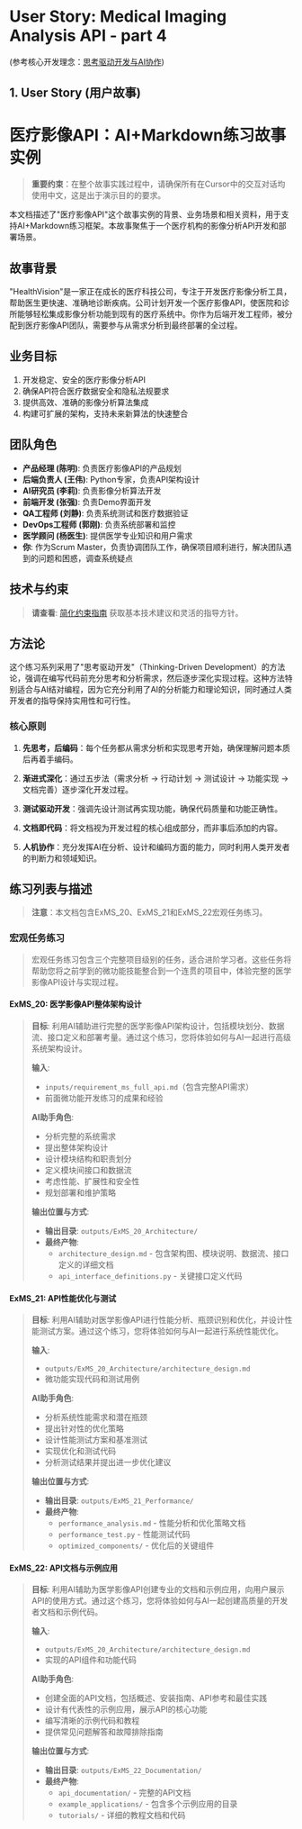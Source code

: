 # User Story: Medical Imaging Analysis API - part 4

(参考核心开发理念：[思考驱动开发与AI协作](./teaching_framework/thinking_driven_development_with_ai.md))

## 1. User Story (用户故事)

# 医疗影像API：AI+Markdown练习故事实例

> **重要约束**：在整个故事实践过程中，请确保所有在Cursor中的交互对话均使用中文，这是出于演示目的的要求。

本文档描述了"医疗影像API"这个故事实例的背景、业务场景和相关资料，用于支持AI+Markdown练习框架。本故事聚焦于一个医疗机构的影像分析API开发和部署场景。

## 故事背景

"HealthVision"是一家正在成长的医疗科技公司，专注于开发医疗影像分析工具，帮助医生更快速、准确地诊断疾病。公司计划开发一个医疗影像API，使医院和诊所能够轻松集成影像分析功能到现有的医疗系统中。你作为后端开发工程师，被分配到医疗影像API团队，需要参与从需求分析到最终部署的全过程。

## 业务目标

1. 开发稳定、安全的医疗影像分析API
2. 确保API符合医疗数据安全和隐私法规要求
3. 提供高效、准确的影像分析算法集成
4. 构建可扩展的架构，支持未来新算法的快速整合

## 团队角色

- **产品经理 (陈明)**: 负责医疗影像API的产品规划
- **后端负责人 (王伟)**: Python专家，负责API架构设计
- **AI研究员 (李莉)**: 负责影像分析算法开发
- **前端开发 (张强)**: 负责Demo界面开发
- **QA工程师 (刘静)**: 负责系统测试和医疗数据验证
- **DevOps工程师 (郭刚)**: 负责系统部署和监控
- **医学顾问 (杨医生)**: 提供医学专业知识和用户需求
- **你**: 作为Scrum Master，负责协调团队工作，确保项目顺利进行，解决团队遇到的问题和困惑，调查系统疑点

## 技术与约束

> **请查看**: [简化约束指南](./story_medical_imaging_api/constraints/exercise_constraints_simplified.md) 获取基本技术建议和灵活的指导方针。

## 方法论

这个练习系列采用了"思考驱动开发"（Thinking-Driven Development）的方法论，强调在编写代码前充分思考和分析需求，然后逐步深化实现过程。这种方法特别适合与AI结对编程，因为它充分利用了AI的分析能力和理论知识，同时通过人类开发者的指导保持实用性和可行性。

### 核心原则

1. **先思考，后编码**：每个任务都从需求分析和实现思考开始，确保理解问题本质后再着手编码。

2. **渐进式深化**：通过五步法（需求分析 → 行动计划 → 测试设计 → 功能实现 → 文档完善）逐步深化开发过程。

3. **测试驱动开发**：强调先设计测试再实现功能，确保代码质量和功能正确性。

4. **文档即代码**：将文档视为开发过程的核心组成部分，而非事后添加的内容。

5. **人机协作**：充分发挥AI在分析、设计和编码方面的能力，同时利用人类开发者的判断力和领域知识。

## 练习列表与描述

> **注意**：本文档包含ExMS_20、ExMS_21和ExMS_22宏观任务练习。

### 宏观任务练习

> 宏观任务练习包含三个完整项目级别的任务，适合进阶学习者。这些任务将帮助您将之前学到的微功能技能整合到一个连贯的项目中，体验完整的医学影像API设计与实现过程。

#### ExMS_20: 医学影像API整体架构设计

> **目标**: 利用AI辅助进行完整的医学影像API架构设计，包括模块划分、数据流、接口定义和部署考量。通过这个练习，您将体验如何与AI一起进行高级系统架构设计。
>
> **输入**:
> * `inputs/requirement_ms_full_api.md`（包含完整API需求）
> * 前面微功能开发练习的成果和经验
>
> **AI助手角色**:
> * 分析完整的系统需求
> * 提出整体架构设计
> * 设计模块结构和职责划分
> * 定义模块间接口和数据流
> * 考虑性能、扩展性和安全性
> * 规划部署和维护策略
>
> **输出位置与方式**:
> * **输出目录**: `outputs/ExMS_20_Architecture/`
> * **最终产物**: 
>   * `architecture_design.md` - 包含架构图、模块说明、数据流、接口定义的详细文档
>   * `api_interface_definitions.py` - 关键接口定义代码

#### ExMS_21: API性能优化与测试

> **目标**: 利用AI辅助对医学影像API进行性能分析、瓶颈识别和优化，并设计性能测试方案。通过这个练习，您将体验如何与AI一起进行系统性能优化。
>
> **输入**:
> * `outputs/ExMS_20_Architecture/architecture_design.md`
> * 微功能实现代码和测试用例
>
> **AI助手角色**:
> * 分析系统性能需求和潜在瓶颈
> * 提出针对性的优化策略
> * 设计性能测试方案和基准测试
> * 实现优化和测试代码
> * 分析测试结果并提出进一步优化建议
>
> **输出位置与方式**:
> * **输出目录**: `outputs/ExMS_21_Performance/`
> * **最终产物**: 
>   * `performance_analysis.md` - 性能分析和优化策略文档
>   * `performance_test.py` - 性能测试代码
>   * `optimized_components/` - 优化后的关键组件

#### ExMS_22: API文档与示例应用

> **目标**: 利用AI辅助为医学影像API创建专业的文档和示例应用，向用户展示API的使用方式。通过这个练习，您将体验如何与AI一起创建高质量的开发者文档和示例代码。
>
> **输入**:
> * `outputs/ExMS_20_Architecture/architecture_design.md`
> * 实现的API组件和功能代码
>
> **AI助手角色**:
> * 创建全面的API文档，包括概述、安装指南、API参考和最佳实践
> * 设计有代表性的示例应用，展示API的核心功能
> * 编写清晰的示例代码和教程
> * 提供常见问题解答和故障排除指南
>
> **输出位置与方式**:
> * **输出目录**: `outputs/ExMS_22_Documentation/`
> * **最终产物**: 
>   * `api_documentation/` - 完整的API文档
>   * `example_applications/` - 包含多个示例应用的目录
>   * `tutorials/` - 详细的教程文档和代码